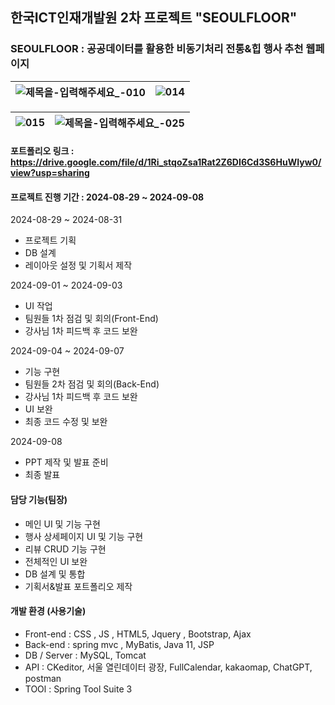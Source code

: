 ## 한국ICT인재개발원 2차 프로젝트 "SEOULFLOOR"

### SEOULFLOOR : 공공데이터를 활용한 비동기처리 전통&힙 행사 추천 웹페이지
![제목을-입력해주세요_-010](https://github.com/user-attachments/assets/a563dae3-4f35-40c9-bdf6-6fd16858938e) | ![014](https://github.com/user-attachments/assets/3d0a37bf-3ed3-4caf-a58d-f37d53bf87f7) 
---|---|

![015](https://github.com/user-attachments/assets/6117a578-71d0-43f6-ab48-e5d1f143b181) | ![제목을-입력해주세요_-025](https://github.com/user-attachments/assets/ec21f094-f8a4-4302-ae0d-88ec89686a81)
---|---|


#### 포트폴리오 링크 : https://drive.google.com/file/d/1Ri_stqoZsa1Rat2Z6DI6Cd3S6HuWIyw0/view?usp=sharing
#### 프로젝트 진행 기간 : 2024-08-29 ~ 2024-09-08

2024-08-29 ~ 2024-08-31
- 프로젝트 기획 
- DB 설계
- 레이아웃 설정 및 기획서 제작
 
2024-09-01 ~ 2024-09-03
- UI 작업
- 팀원들 1차 점검 및 회의(Front-End)
- 강사님 1차 피드백 후 코드 보완

2024-09-04 ~ 2024-09-07
- 기능 구현 
- 팀원들 2차 점검 및 회의(Back-End)
- 강사님 1차 피드백 후 코드 보완
- UI 보완
- 최종 코드 수정 및 보완

2024-09-08
- PPT 제작 및 발표 준비
- 최종 발표

#### 담당 기능(팀장)
- 메인 UI 및 기능 구현
- 행사 상세페이지 UI 및 기능 구현
- 리뷰 CRUD 기능 구현
- 전체적인 UI 보완
- DB 설계 및 통합
- 기획서&발표 포트폴리오 제작

#### 개발 환경 (사용기술) 
- Front-end : CSS , JS , HTML5, Jquery , Bootstrap, Ajax
- Back-end : spring mvc , MyBatis, Java 11, JSP
- DB / Server : MySQL, Tomcat
- API : CKeditor, 서울 열린데이터 광장, FullCalendar, kakaomap, ChatGPT, postman
- TOOl : Spring Tool Suite 3
